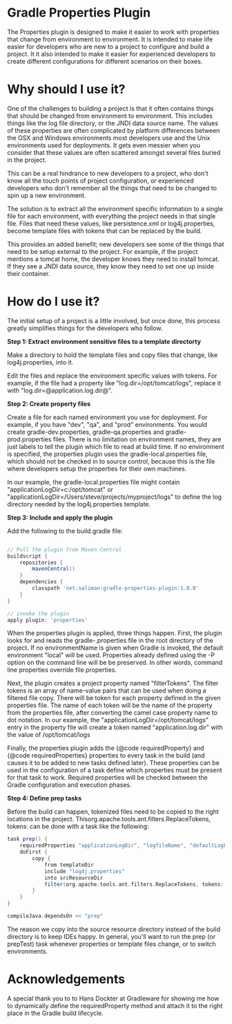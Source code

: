# Gradle Properties Plugin #
The Properties plugin is designed to make it easier to work with properties that change from environment to environment. It is intended to make life easier for developers who are new to a project to configure and build a project.  It it also intended to make it easier for experienced developers to create different configurations for different scenarios on their boxes.

# Why should I use it? #
One of the challenges to building a project is that it often contains things that should be changed from environment to environment. This includes things like the log file directory, or the JNDI data source name.  The values of these properties are often complicated by platform differences between the OSX and Windows environments most developers use and the Unix environments used for deployments.  It gets even messier when you consider that these values are often scattered amongst several files buried in the project.

This can be a real hindrance to new developers to a project, who don't know all the touch points of project configuration, or experienced developers who don't remember all the things that need to be changed to spin up a new environment.

The solution is to extract all the environment specific information to a single file for each environment, with everything the project needs in that single file.  Files that need these values, like persistence.xml or log4j.properties, become template files with tokens that can be replaced by the build.

This provides an added benefit; new developers see some of the things that need to be setup external to the project.  For example, if the project mentions a tomcat home, the developer knows they need to install tomcat.  If they see a JNDI data source, they know they need to set one up inside their container.

# How do I use it? #
The initial setup of a project is a little involved, but once done, this process greatly simplifies things for the developers who follow.

**Step 1: Extract environment sensitive files to a template directorty**

Make a directory to hold the template files and copy files that change, like log4j.properties, into it.

Edit the files and replace the environment specific values with tokens.  For example, if the file had a property like "log.dir=/opt/tomcat/logs", replace it with "log.dir=@application.log.dir@".

**Step 2: Create property files**

Create a file for each named environment you use for deployment.  For example, if you have "dev", "qa", and "prod" environments.  You would create gradle-dev.properties, gradle-qa.properties and gradle-prod.properties files.  There is no limitation on environment names, they are just labels to tell the plugin which file to read at build time.  If no environment is specified, the properties plugin uses the gradle-local.properties file, which should not be checked in to source control, because this is the file where developers setup the properties for their own machines.

In our example, the gradle-local.properties file might contain "applicationLogDir=c:/opt/tomcat" or "applicationLogDir=/Users/steve/projects/myproject/logs" to define the log directory needed by the log4j.properties template.

**Step 3: Include and apply the plugin**

Add the following to the build.gradle file:

```groovy

// Pull the plugin from Maven Central
buildscript {
	repositories {
		mavenCentral()
	}
	dependencies {
		classpath 'net.saliman:gradle-properties-plugin:1.0.0'
	}
}

// invoke the plugin
apply plugin: 'properties'
```
When the properties plugin is applied, three things happen. First, the plugin looks for and reads the gradle-<environmentName>.properties file in the root directory of the project.  If no environmentName is given when Gradle is invoked, the default environment "local" will be used. Properties already defined using the -P option on the command line will be be preserved.  In other words, command line properties override file properties.

Next, the plugin creates a project property named "filterTokens".  The filter tokens is an array of name-value pairs that can be used when doing a filtered file copy.  There will be token for each property defined in the given properties file. The name of each token will be the name of the property from the properties file, after converting the camel case property name to dot notation. In our example, the "applicationLogDir=/opt/tomcat/logs" entry in the property file will create a token named "application.log.dir" with the value of /opt/tomcat/logs

Finally, the properties plugin adds the {@code requiredProperty}
and {@code requiredProperties} properties to every task in the build (and causes it to be added to new tasks defined later). These properties can be used in the configuration of a task define which properties must be present for that task to work.  Required properties will be checked between the Gradle configuration and execution phases.

**Step 4: Define prep tasks**

Before the build can happen, tokenized files need to be copied to the right locations in the project.  Thisorg.apache.tools.ant.filters.ReplaceTokens, tokens: can be done with a task like the following:

```groovy
task prep() {
    requiredProperties "applicationLogDir", "logfileName", "defaultLogLevel"
    doFirst {
        copy {
            from templateDir
            include "log4j.properties"
            into srcResourceDir
            filter(org.apache.tools.ant.filters.ReplaceTokens, tokens:  project.ext.filterTokens)
        }
    }
}

compileJava.dependsOn << "prep"
```

The reason we copy into the source resource directory instead of the build directory is to keep IDEs happy.  In general, you'll want to run the prep (or prepTest) task whenever properties or template files change, or to switch environments.

# Acknowledgements #
A special thank you to to Hans Dockter at Gradleware for showing me how to dynamically define the requiredProperty method and attach it to the right place in the Gradle build lifecycle.

